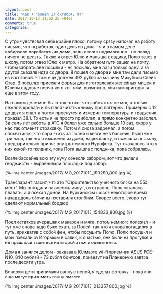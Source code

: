 ```yaml
---
layout: post
title: "Как я провёл 13 октября, Пт"
date: 2017-10-13 11:52:25 +0400
comments: true
categories: 
---
```

С утра чувствовал себя крайне плохо, потому сразу напсиал на работу письмо, что поработаю один день из дома - я и в самом деле собирался поработать из дома, ведь легкое недомогание - не повод ничего не делать. Также я отвез Юлю и малыша к садику, Полю завез в школу, потом отвез Юлю к метро. На обратном пути зашел на почту, чтобы забрать две посылки - но посылку мне дали только одну, а за другой сказали идти со двора. Я пошел со двора и мне там дали письмо из налоговой. Я там еще должен 392 рубля за машину Мицубиси Спейс Стар. В посылке приехали формы для изготовления желейных мишек и Юлины садовые перчатки с когтями, возможно, они нам пригодятся еще в этом году.

На самом деле мне было так плохо, что работать я не мог, а только лежал в кровати и пытался читать книжку про паттерны. Примерно с 12 до двух я спал, а потом проснулся и измерил температуру, и градусник показал 38.1. То есть я не просто приболел, а прямо конкретно заболел. За семь лет работы в АТС я болел уже сильно больше 10 раз, скоро у нас так отменят страховку. Потом я снова задремал, а потом спохватился, что пора ехать за Полей и везти её в бассейн, было уже три часа, так что я выскочил из дома, надев шапку, и помчался в школу, предварительно приняв внутрь немного Нурофена. Тут оказалось, что у них какой-то полдник, пока Поля вышла с полдника, пока собралась.

Возле бассейна всю эту кучу обнесли забором, вот что делали геодезисты - выравнивали площадки под забор.

{% img center /images/2017/IMG_20171013_153250_800.jpg %}

Транспарант гласит, что это "Строительство учебного блока на 550 мест". Мы опоздали на восемь минут, оч странно. Поля осталась плавать, а я поехал домой. На Куркинском шоссе некоторое время назад вдоль обочины поставили столбики. Скорее всего, скоро тут сделают нормальный бордюр.

{% img center /images/2017/IMG_20171013_154833_800.jpg %}

Поел остатков вчерашних макарон и мяса, потом немного полежал - и тут уже снова надо было ехать за Полей, так что я снова потащился в путь, прихватив с собой фен, чтобы посушить Полю. Полю посушил и моы поехали за Игорьком в садик, к счастью, они были на прогулке и не пришлось тащиться на второй этаж и одевать его.

Дома я занялся делом - заказал в Юлмарте wi-fi приемник ASUS PCE-N10, 840 рублей - 73 рубля бонусов, привезут на Планерную завтра после десяти утра.

Вечером дети принимали ванну с пеной, я сделал фоточку - пока они еще могут принимать ванну вместе.

{% img center /images/2017/IMG_20171013_213357_800.jpg %}
